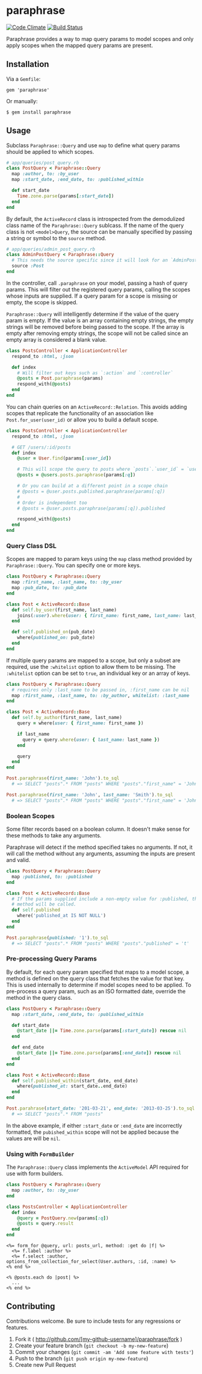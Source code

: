 # paraphrase

[![Code Climate](https://codeclimate.com/github/ecbypi/paraphrase.png)](https://codeclimate.com/github/ecbypi/paraphrase)
[![Build Status](https://travis-ci.org/ecbypi/paraphrase.png?branch=master)](https://travis-ci.org/ecbypi/paraphrase)

Paraphrase provides a way to map query params to model scopes and
only apply scopes when the mapped query params are present.

## Installation

Via a `Gemfile`:

```
gem 'paraphrase'
```

Or manually:

```
$ gem install paraphrase
```

## Usage

Subclass `Paraphrase::Query` and use `map` to define what query params should
be applied to which scopes.

```ruby
# app/queries/post_query.rb
class PostQuery < Paraphrase::Query
  map :author, to: :by_user
  map :start_date, :end_date, to: :published_within

  def start_date
    Time.zone.parse(params[:start_date])
  end
end
```

By default, the `ActiveRecord` class is introspected from the demodulized class
name of the `Paraphrase::Query` sublcass.  If the name of the query class is
not `<model>Query`, the source can be manually specified by passing a string or
symbol to the `source` method.

```ruby
# app/queries/admin_post_query.rb
class AdminPostQuery < Paraphrase::Query
  # This needs the source specific since it will look for an `AdminPost` model.
  source :Post
end
```

In the controller, call `.paraphrase` on your model, passing a hash of query
params.  This will filter out the registered query params, calling the scopes
whose inputs are supplied. If a query param for a scope is missing or empty,
the scope is skipped.

`Paraphrase::Query` will intelligently determine if the value of the query
param is empty. If the value is an array containing empty strings, the empty
strings will be removed before being passed to the scope. If the array is empty
after removing empty strings, the scope will not be called since an empty array
is considered a blank value.

```ruby
class PostsController < ApplicationController
  respond_to :html, :json

  def index
    # Will filter out keys such as `:action` and `:controller`
    @posts = Post.paraphrase(params)
    respond_with(@posts)
  end
end
```

You can chain queries on an `ActiveRecord::Relation`. This avoids adding scopes
that replicate the functionality of an association like
`Post.for_user(user_id)` or allow you to build a default scope.

```ruby
class PostsController < ApplicationController
  respond_to :html, :json

  # GET /users/:id/posts
  def index
    @user = User.find(params[:user_id])

    # This will scope the query to posts where `posts`.`user_id` = `users`.`id`
    @posts = @users.posts.paraphrase(params[:q])

    # Or you can build at a different point in a scope chain
    # @posts = @user.posts.published.paraphrase(params[:q])
    #
    # Order is independent too
    # @posts = @user.posts.paraphrase(params[:q]).published

    respond_with(@posts)
  end
end
```

### Query Class DSL

Scopes are mapped to param keys using the `map` class method provided by
`Paraphrase::Query`.  You can specify one or more keys.

```ruby
class PostQuery < Paraphrase::Query
  map :first_name, :last_name, to: :by_user
  map :pub_date, to: :pub_date
end

class Post < ActiveRecord::Base
  def self.by_user(first_name, last_name)
    joins(:user).where(user: { first_name: first_name, last_name: last_name })
  end

  def self.published_on(pub_date)
    where(published_on: pub_date)
  end
end
```

If multiple query params are mapped to a scope, but only a subset are required,
use the `:whitelist` option to allow them to be missing. The `:whitelist`
option can be set to `true`, an individual key or an array of keys.

```ruby
class PostQuery < Paraphrase::Query
  # requires only :last_name to be passed in, :first_name can be nil
  map :first_name, :last_name, to: :by_author, whitelist: :last_name
end

class Post < ActiveRecord::Base
  def self.by_author(first_name, last_name)
    query = where(user: { first_name: first_name })

    if last_name
      query = query.where(user: { last_name: last_name })
    end

    query
  end
end

Post.paraphrase(first_name: 'John').to_sql
  # => SELECT "posts".* FROM "posts" WHERE "posts"."first_name" = 'John'

Post.paraphrase(first_name: 'John', last_name: 'Smith').to_sql
  # => SELECT "posts".* FROM "posts" WHERE "posts"."first_name" = 'John' AND "posts"."last_name" = 'Smith'
```

### Boolean Scopes

Some filter records based on a boolean column. It doesn't make sense for these
methods to take any arguments.

Paraphrase will detect if the method specified takes no arguments.  If not, it
will call the method without any arguments, assuming the inputs are present and
valid.

```ruby
class PostQuery < Paraphrase::Query
  map :published, to: :published
end

class Post < ActiveRecord::Base
  # If the params supplied include a non-empty value for :published, this
  # method will be called.
  def self.published
    where('published_at IS NOT NULL')
  end
end

Post.paraphrase(published: '1').to_sql
  # => SELECT "posts".* FROM "posts" WHERE "posts"."published" = 't'
```

### Pre-processing Query Params

By default, for each query param specified that maps to a model scope, a method
is defined on the query class that fetches the value for that key. This is used
internally to determine if model scopes need to be applied. To pre-process a
query param, such as an ISO formatted date, override the method in the query
class.

```ruby
class PostQuery < Paraphrase::Query
  map :start_date, :end_date, to: :published_within

  def start_date
    @start_date ||= Time.zone.parse(params[:start_date]) rescue nil
  end

  def end_date
    @start_date ||= Time.zone.parse(params[:end_date]) rescue nil
  end
end

class Post < ActiveRecord::Base
  def self.published_within(start_date, end_date)
    where(published_at: start_date..end_date)
  end
end

Post.parahrase(start_date: '201-03-21', end_date: '2013-03-25').to_sql
  # => SELECT "posts".* FROM "posts"
```

In the above example, if either `:start_date` or `:end_date` are incorrectly
formatted, the `pubished_within` scope will not be applied because the values
are will be `nil`.

### Using with `FormBuilder`

The `Paraphrase::Query` class implements the `ActiveModel` API required for use with form builders.

```ruby
class PostQuery < Paraphrase::Query
  map :author, to: :by_user
end

class PostsController < ApplicationController
  def index
    @query = PostQuery.new(params[:q])
    @posts = query.result
  end
end
```

```erb
<%= form_for @query, url: posts_url, method: :get do |f| %>
  <%= f.label :author %>
  <%= f.select :author, options_from_collection_for_select(User.authors, :id, :name) %>
<% end %>

<% @posts.each do |post| %>
  ...
<% end %>
```

## Contributing

Contributions welcome. Be sure to include tests for any regressions or features.

1. Fork it ( http://github.com/[my-github-username]/paraphrase/fork )
2. Create your feature branch (`git checkout -b my-new-feature`)
3. Commit your changes (`git commit -am 'Add some feature with tests'`)
4. Push to the branch (`git push origin my-new-feature`)
5. Create new Pull Request
